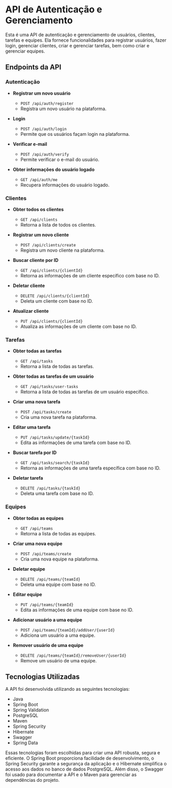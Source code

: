 # API de Autenticação e Gerenciamento

Esta é uma API de autenticação e gerenciamento de usuários, clientes, tarefas e equipes. Ela fornece funcionalidades para registrar usuários, fazer login, gerenciar clientes, criar e gerenciar tarefas, bem como criar e gerenciar equipes.

## Endpoints da API

### Autenticação

- **Registrar um novo usuário**
  - `POST /api/auth/register`
  - Registra um novo usuário na plataforma.

- **Login**
  - `POST /api/auth/login`
  - Permite que os usuários façam login na plataforma.

- **Verificar e-mail**
  - `POST /api/auth/verify`
  - Permite verificar o e-mail do usuário.

- **Obter informações do usuário logado**
  - `GET /api/auth/me`
  - Recupera informações do usuário logado.

### Clientes

- **Obter todos os clientes**
  - `GET /api/clients`
  - Retorna a lista de todos os clientes.

- **Registrar um novo cliente**
  - `POST /api/clients/create`
  - Registra um novo cliente na plataforma.

- **Buscar cliente por ID**
  - `GET /api/clients/{clientId}`
  - Retorna as informações de um cliente específico com base no ID.

- **Deletar cliente**
  - `DELETE /api/clients/{clientId}`
  - Deleta um cliente com base no ID.

- **Atualizar cliente**
  - `PUT /api/clients/{clientId}`
  - Atualiza as informações de um cliente com base no ID.

### Tarefas

- **Obter todas as tarefas**
  - `GET /api/tasks`
  - Retorna a lista de todas as tarefas.

- **Obter todas as tarefas de um usuário**
  - `GET /api/tasks/user-tasks`
  - Retorna a lista de todas as tarefas de um usuário específico.

- **Criar uma nova tarefa**
  - `POST /api/tasks/create`
  - Cria uma nova tarefa na plataforma.

- **Editar uma tarefa**
  - `PUT /api/tasks/update/{taskId}`
  - Edita as informações de uma tarefa com base no ID.

- **Buscar tarefa por ID**
  - `GET /api/tasks/search/{taskId}`
  - Retorna as informações de uma tarefa específica com base no ID.

- **Deletar tarefa**
  - `DELETE /api/tasks/{taskId}`
  - Deleta uma tarefa com base no ID.

### Equipes

- **Obter todas as equipes**
  - `GET /api/teams`
  - Retorna a lista de todas as equipes.

- **Criar uma nova equipe**
  - `POST /api/teams/create`
  - Cria uma nova equipe na plataforma.

- **Deletar equipe**
  - `DELETE /api/teams/{teamId}`
  - Deleta uma equipe com base no ID.

- **Editar equipe**
  - `PUT /api/teams/{teamId}`
  - Edita as informações de uma equipe com base no ID.

- **Adicionar usuário a uma equipe**
  - `POST /api/teams/{teamId}/addUser/{userId}`
  - Adiciona um usuário a uma equipe.

- **Remover usuário de uma equipe**
  - `DELETE /api/teams/{teamId}/removeUser/{userId}`
  - Remove um usuário de uma equipe.



## Tecnologias Utilizadas

A API foi desenvolvida utilizando as seguintes tecnologias:

- <i class="devicon-java-plain"></i> Java
- <i class="devicon-spring-plain"></i> Spring Boot
- <i class="devicon-spring-plain"></i> Spring Validation
- <i class="devicon-postgresql-plain"></i> PostgreSQL
- <i class="devicon-apachemaven-plain"></i> Maven
- <i class="devicon-spring-plain"></i> Spring Security
- <i class="devicon-hibernate-plain"></i> Hibernate
- <i class="devicon-swagger-plain"></i> Swagger
- <i class="devicon-spring-plain"></i> Spring Data

Essas tecnologias foram escolhidas para criar uma API robusta, segura e eficiente. O Spring Boot proporciona facilidade de desenvolvimento, o Spring Security garante a segurança da aplicação e o Hibernate simplifica o acesso aos dados no banco de dados PostgreSQL. Além disso, o Swagger foi usado para documentar a API e o Maven para gerenciar as dependências do projeto.
